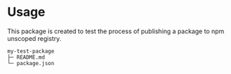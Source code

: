 # Usage

This package is created to test the process of publishing a package to npm unscoped registry.

```
my-test-package
├─ README.md
└─ package.json

```